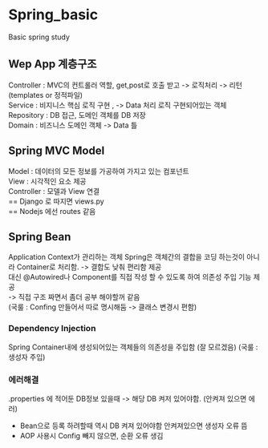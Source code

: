 # Spring_basic
Basic spring study    

## Wep App 계층구조 
Controller : MVC의 컨트롤러 역할, get,post로 호출 받고 -> 로직처리 -> 리턴(templates or 정적파일)     
Service : 비지니스 핵심 로직 구현 , -> Data 처리 로직 구현되어있는 객체    
Repository : DB 접근, 도메인 객체를 DB 저장    
Domain : 비즈니스 도메인 객체 -> Data 틀    

## Spring MVC Model
Model : 데이터의 모든 정보를 가공하여 가지고 있는 컴포넌트    
View : 시각적인 요소 제공    
Controller : 모델과 View 연결     
== Django 로 따지면 views.py   
== Nodejs 에선 routes 같음    

## Spring Bean 
Application Context가 관리하는 객체 
Spring은 객체간의 결합을 코딩 하는것이 아니라 Container로 처리함. -> 결합도 낮춰 편리함 제공    
대신 @Autowired나 Component를 직접 작성 할 수 있도록 하여 의존성 주입 기능 제공    
-> 직접 구조 짜면서 좀더 공부 해야할꺼 같음    
(국룰 : Confing 만들어서 따로 명시해둠 -> 클래스 변경시 편함)     

### Dependency Injection 
Spring Container내에 생성되어있는 객체들의 의존성을 주입함 (잘 모르겠음) 
(국룰 : 생성자 주입)    

### 에러해결
.properties 에 적어둔 DB정보 있을때 -> 해당 DB 켜저 있어야함. (안켜져 있으면 에러) 
+ Bean으로 등록 하려할때 역시 DB 켜져 있어야함 안켜져있으면 생성자 오류 뜸 
+ AOP 사용시 Config 빼지 않으면, 순환 오류 생김 
